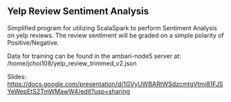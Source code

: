 ## Yelp Review Sentiment Analysis

Simplified program for utilizing ScalaSpark to perform Sentiment Analysis on yelp reviews. The review sentiment will be graded on a simple polarity of Positive/Negative. 

Data for training can be found in the ambari-node5 server at:
/home/jchoi108/yelp_review_trimmed_v2.json

Slides: https://docs.google.com/presentation/d/1GVyUWBARtWSdzcmtgVtmi81FJSYeWepEtS2TmWMawW4/edit?usp=sharing
